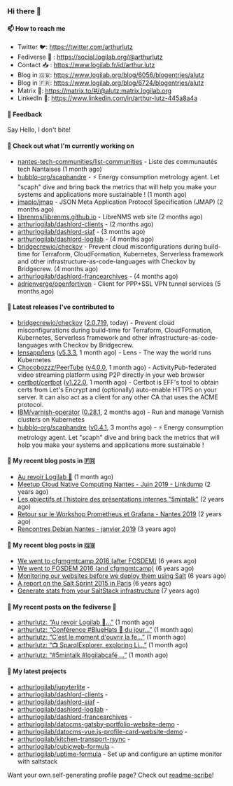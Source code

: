 ### Hi there 👋

#### 📫 How to reach me

- Twitter 🐦: https://twitter.com/arthurlutz
- Fediverse 🐘 : https://social.logilab.org/@arthurlutz
- Contact 📥 : https://www.logilab.fr/id/arthur.lutz
- Blog in 🇬🇧: https://www.logilab.org/blog/6056/blogentries/alutz
- Blog in 🇫🇷: https://www.logilab.org/blog/6724/blogentries/alutz
- Matrix 💬: https://matrix.to/#/@alutz:matrix.logilab.org
- LinkedIn 👔:  https://www.linkedin.com/in/arthur-lutz-445a8a4a

#### 💬 Feedback

Say Hello, I don't bite!

#### 👷 Check out what I'm currently working on

- [nantes-tech-communities/list-communities](https://github.com/nantes-tech-communities/list-communities) - Liste des communautés tech Nantaises (1 month ago)
- [hubblo-org/scaphandre](https://github.com/hubblo-org/scaphandre) - ⚡ Energy consumption metrology agent. Let &#34;scaph&#34; dive and bring back the metrics that will help you make your systems and applications more sustainable ! (1 month ago)
- [jmapio/jmap](https://github.com/jmapio/jmap) - JSON Meta Application Protocol Specification (JMAP) (2 months ago)
- [librenms/librenms.github.io](https://github.com/librenms/librenms.github.io) - LibreNMS web site (2 months ago)
- [arthurlogilab/dashlord-clients](https://github.com/arthurlogilab/dashlord-clients) -  (2 months ago)
- [arthurlogilab/dashlord-siaf](https://github.com/arthurlogilab/dashlord-siaf) -  (3 months ago)
- [arthurlogilab/dashlord-logilab](https://github.com/arthurlogilab/dashlord-logilab) -  (4 months ago)
- [bridgecrewio/checkov](https://github.com/bridgecrewio/checkov) - Prevent cloud misconfigurations during build-time for Terraform, CloudFormation, Kubernetes, Serverless framework and other infrastructure-as-code-languages with Checkov by Bridgecrew. (4 months ago)
- [arthurlogilab/dashlord-francearchives](https://github.com/arthurlogilab/dashlord-francearchives) -  (4 months ago)
- [adrienverge/openfortivpn](https://github.com/adrienverge/openfortivpn) - Client for PPP&#43;SSL VPN tunnel services (5 months ago)


#### 🔭 Latest releases I've contributed to

- [bridgecrewio/checkov](https://github.com/bridgecrewio/checkov) ([2.0.719](https://github.com/bridgecrewio/checkov/releases/tag/2.0.719), today) - Prevent cloud misconfigurations during build-time for Terraform, CloudFormation, Kubernetes, Serverless framework and other infrastructure-as-code-languages with Checkov by Bridgecrew.
- [lensapp/lens](https://github.com/lensapp/lens) ([v5.3.3](https://github.com/lensapp/lens/releases/tag/v5.3.3), 1 month ago) - Lens - The way the world runs Kubernetes
- [Chocobozzz/PeerTube](https://github.com/Chocobozzz/PeerTube) ([v4.0.0](https://github.com/Chocobozzz/PeerTube/releases/tag/v4.0.0), 1 month ago) - ActivityPub-federated video streaming platform using P2P directly in your web browser
- [certbot/certbot](https://github.com/certbot/certbot) ([v1.22.0](https://github.com/certbot/certbot/releases/tag/v1.22.0), 1 month ago) - Certbot is EFF&#39;s tool to obtain certs from Let&#39;s Encrypt and (optionally) auto-enable HTTPS on your server.  It can also act as a client for any other CA that uses the ACME protocol.
- [IBM/varnish-operator](https://github.com/IBM/varnish-operator) ([0.28.1](https://github.com/IBM/varnish-operator/releases/tag/0.28.1), 2 months ago) - Run and manage Varnish clusters on Kubernetes
- [hubblo-org/scaphandre](https://github.com/hubblo-org/scaphandre) ([v0.4.1](https://github.com/hubblo-org/scaphandre/releases/tag/v0.4.1), 3 months ago) - ⚡ Energy consumption metrology agent. Let &#34;scaph&#34; dive and bring back the metrics that will help you make your systems and applications more sustainable !

#### 📜 My recent blog posts in 🇫🇷

- [Au revoir Logilab 👋](https://www.logilab.org/blogentry/10326884) (1 month ago)
- [Meetup Cloud Native Computing Nantes - Juin 2019 - Linkdump](https://www.logilab.org/blogentry/10132594) (2 years ago)
- [Les objectifs et l&#39;histoire des présentations internes &#34;5mintalk&#34;](https://www.logilab.org/blogentry/10131689) (2 years ago)
- [Retour sur le Workshop Prometheus et Grafana - Nantes 2019](https://www.logilab.org/blogentry/10131299) (2 years ago)
- [Rencontres Debian Nantes - janvier 2019](https://www.logilab.org/blogentry/10131004) (3 years ago)

#### 📜 My recent blog posts in 🇬🇧

- [We went to cfgmgmtcamp 2016 (after FOSDEM)](https://www.logilab.org/blogentry/4253513) (6 years ago)
- [We went to FOSDEM 2016 (and cfgmgmtcamp)](https://www.logilab.org/blogentry/4253406) (6 years ago)
- [Monitoring our websites before we deploy them using Salt](https://www.logilab.org/blogentry/288175) (6 years ago)
- [A report on the Salt Sprint 2015 in Paris](https://www.logilab.org/blogentry/288007) (6 years ago)
- [Generate stats from your SaltStack infrastructure](https://www.logilab.org/blogentry/283815) (7 years ago)

#### 📜 My recent posts on the fediverse 🐘

- [arthurlutz: “Au revoir Logilab 👋…”](https://social.logilab.org/@arthurlutz/107456146459624403) (1 month ago)
- [arthurlutz: “Conférence #BlueHats 🧢 du jour…”](https://social.logilab.org/@arthurlutz/107422103330628035) (1 month ago)
- [arthurlutz: “C&#39;est le moment d&#39;ouvrir la fe…”](https://social.logilab.org/@arthurlutz/107417635436592654) (1 month ago)
- [arthurlutz: “📺 SparqlExplorer, exploring Li…”](https://social.logilab.org/@arthurlutz/107376849032712896) (1 month ago)
- [arthurlutz: “#5mintalk #logilabcafé  …”](https://social.logilab.org/@arthurlutz/107344136426130368) (1 month ago)

#### 🌱 My latest projects

- [arthurlogilab/jupyterlite](https://github.com/arthurlogilab/jupyterlite) - 
- [arthurlogilab/dashlord-clients](https://github.com/arthurlogilab/dashlord-clients) - 
- [arthurlogilab/dashlord-siaf](https://github.com/arthurlogilab/dashlord-siaf) - 
- [arthurlogilab/dashlord-logilab](https://github.com/arthurlogilab/dashlord-logilab) - 
- [arthurlogilab/dashlord-francearchives](https://github.com/arthurlogilab/dashlord-francearchives) - 
- [arthurlogilab/datocms-gatsby-portfolio-website-demo](https://github.com/arthurlogilab/datocms-gatsby-portfolio-website-demo) - 
- [arthurlogilab/datocms-vue.js-profile-card-website-demo](https://github.com/arthurlogilab/datocms-vue.js-profile-card-website-demo) - 
- [arthurlogilab/kitchen-transport-rsync](https://github.com/arthurlogilab/kitchen-transport-rsync) - 
- [arthurlogilab/cubicweb-formula](https://github.com/arthurlogilab/cubicweb-formula) - 
- [arthurlogilab/uptime-formula](https://github.com/arthurlogilab/uptime-formula) -  Set up and configure an uptime monitor with saltstack



Want your own self-generating profile page? Check out [readme-scribe](https://github.com/muesli/readme-scribe)!
